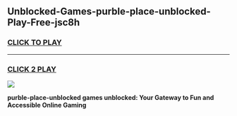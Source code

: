 
## Unblocked-Games-purble-place-unblocked-Play-Free-jsc8h
<h3>
<a href="https://premium76.site?title=purble-place-unblocked&ref=12A">CLICK TO PLAY</a></h3>
<hr>

<h3>
<a href="https://premium76.site?title=purble-place-unblocked&ref=12A">CLICK 2 PLAY</a>
  
</h3>

<a href="https://premium76.site?title=purble-place-unblocked&ref=12A"><img src="https://clearcache.store/games.png"></a>


**purble-place-unblocked games unblocked: Your Gateway to Fun and Accessible Online Gaming**
